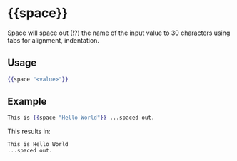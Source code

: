 # {{space}}

Space will space out (!?) the name of the input value to 30 characters using tabs for alignment, indentation.

## Usage

``` handlebars
{{space "<value>"}}
```

## Example

``` handlebars
This is {{space "Hello World"}} ...spaced out.
```

This results in:

```dotnetcli
This is Hello World                                              ...spaced out.
```
